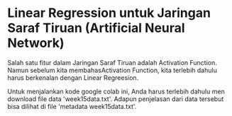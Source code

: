 # Linear Regression untuk Jaringan Saraf Tiruan (Artificial Neural Network)

Salah satu fitur dalam Jaringan Saraf Tiruan adalah Activation Function. Namun sebelum kita membahasActivation Function, kita terlebih dahulu harus berkenalan dengan Linear Regreesion.

Untuk menjalankan kode google colab ini, Anda harus terlebih dahulu men download file data 'week15data.txt'. Adapun penjelasan dari data tersebut bisa dilihat di file 'metadata week15data.txt'.
 
